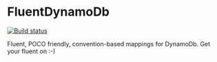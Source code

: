 # FluentDynamoDb

[![Build status](https://ci.appveyor.com/api/projects/status/ftrev4imfudu0bjj?svg=true)](https://ci.appveyor.com/project/lfreneda/fluentdynamodb)

Fluent, POCO friendly, convention-based mappings for DynamoDb. Get your fluent on :-)
